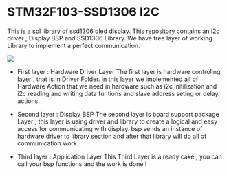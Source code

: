 # STM32F103-SSD1306 I2C
This is a spl library of ssd1306 oled display. This repository contains an i2c driver , Display BSP and SSD1306 Library.
We have tree layer of working Library to implement a perfect communication. 

<img src="http://www.electronics-lab.com/wp-content/uploads/2016/06/esp8266-ssd1306-oled-library-rel-1024x576.jpg" />

* First layer : Hardware Driver Layer
The first layer is hardware controling layer , that is in Driver Folder. in this layer we implemented all of Hardware Action that we need in hardware such as i2c initilization and i2c reading and writing data funtions and slave address seting or delay actions.

* Second layer : Display BSP
The second layer is board support package Layer , this layer is using driver and library to create a logical and easy access for communicating with display. bsp sends an instance of hardware driver to library section and after that library will do all of communication work.

* Third layer : Application Layer
This Third Layer is a ready cake , you can call your bsp functions and the work is done !
